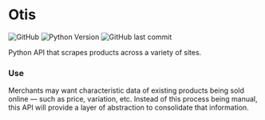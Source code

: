 # Otis

![GitHub](https://img.shields.io/github/license/alazsengul/products-scraper)
![Python Version](https://img.shields.io/badge/python-3.7-blue)
![GitHub last commit](https://img.shields.io/github/last-commit/alazsengul/products-scraper)

Python API that scrapes products across a variety of sites.

### Use
Merchants may want characteristic data of existing products being sold online — such as price, variation, etc. Instead of this process being manual, this API will provide a layer of abstraction to consolidate that information.
